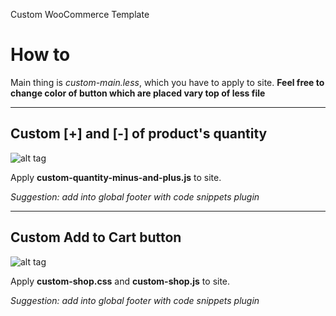 Custom WooCommerce Template

# How to

Main thing is *custom-main.less*, which you have to apply to site.
**Feel free to change color of button which are placed vary top of less file**

----------------------------

## Custom [+] and [-] of product's quantity

![alt tag](http://toon.bypronto.com/wp-content/uploads/sites/878/2015/03/Capture2.png)

Apply **custom-quantity-minus-and-plus.js** to site.

*Suggestion: add into global footer with code snippets plugin*

----------------------------

## Custom Add to Cart button

![alt tag](http://toon.bypronto.com/wp-content/uploads/sites/878/2015/03/Capture.png)

Apply **custom-shop.css** and **custom-shop.js** to site.

*Suggestion: add into global footer with code snippets plugin*